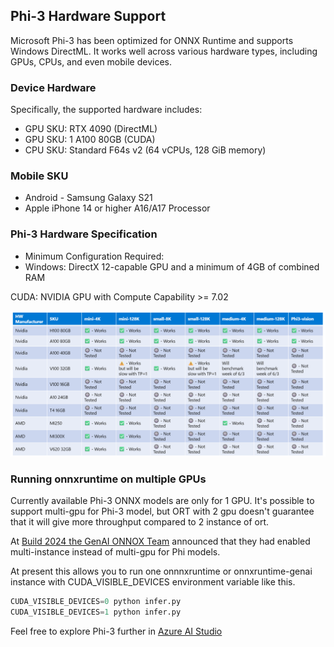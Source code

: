 ## Phi-3 Hardware Support

Microsoft Phi-3 has been optimized for ONNX Runtime and supports Windows DirectML. It works well across various hardware types, including GPUs, CPUs, and even mobile devices. 

### Device Hardware 
Specifically, the supported hardware includes:

- GPU SKU: RTX 4090 (DirectML)
- GPU SKU: 1 A100 80GB (CUDA)
- CPU SKU: Standard F64s v2 (64 vCPUs, 128 GiB memory)

### Mobile SKU

- Android - Samsung Galaxy S21
- Apple iPhone 14 or higher A16/A17 Processor

### Phi-3 Hardware Specification
- Minimum Configuration Required:
- Windows: DirectX 12-capable GPU and a minimum of 4GB of combined RAM

CUDA: NVIDIA GPU with Compute Capability >= 7.02

![HardwareSupport](../../imgs/00/phi3hardware.png)

### Running onnxruntime on multiple GPUs 
Currently available Phi-3 ONNX models are only for 1 GPU. It's possible to support multi-gpu for Phi-3 model, but ORT with 2 gpu doesn't guarantee that it will give more throughput compared to 2 instance of ort. 

At [Build 2024 the GenAI ONNOX Team](https://youtu.be/WLW4SE8M9i8?si=EtG04UwDvcjunyfC) announced that they had enabled multi-instance instead of multi-gpu for Phi models. 

At present this allows you to run one onnnxruntime or onnxruntime-genai instance with CUDA_VISIBLE_DEVICES environment variable like this.

```Python
CUDA_VISIBLE_DEVICES=0 python infer.py
CUDA_VISIBLE_DEVICES=1 python infer.py
```
Feel free to explore Phi-3 further in [Azure AI Studio](https://ai.azure.com) 


